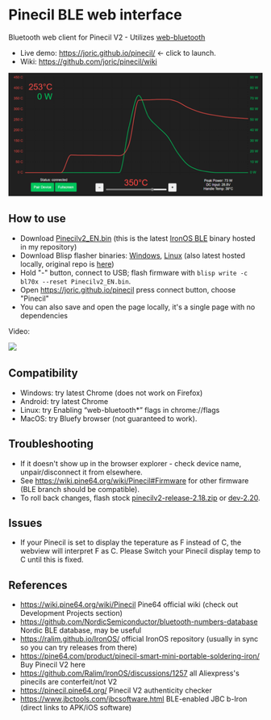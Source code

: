 # Pinecil BLE web interface

Bluetooth web client for Pinecil V2 - Utilizes [web-bluetooth](https://developer.mozilla.org/en-US/docs/Web/API/Web_Bluetooth_API)

* Live demo: https://joric.github.io/pinecil/ <- click to launch.
* Wiki: https://github.com/joric/pinecil/wiki



![Pinecil web ui](/pinecil_web.png)

## How to use

* Download [Pinecilv2_EN.bin](https://github.com/joric/IronOS/releases/latest/download/Pinecilv2_EN.bin) (this is the latest [IronOS BLE](https://github.com/ralim/IronOS/tree/BLE) binary hosted in my repository)
* Download Blisp flasher binaries: [Windows](https://github.com/joric/blisp/releases/latest/download/blisp-win64.zip), [Linux](https://github.com/joric/blisp/releases/latest/download/blisp-linux.tgz) (also latest hosted locally, original repo is [here](https://github.com/pine64/blisp))
* Hold "-" button, connect to USB; flash firmware with `blisp write -c bl70x --reset Pinecilv2_EN.bin`.
* Open https://joric.github.io/pinecil press connect button, choose "Pinecil"
* You can also save and open the page locally, it's a single page with no dependencies

Video:

[![](http://img.youtube.com/vi/damRcWwXpbA/hqdefault.jpg)](https://youtu.be/damRcWwXpbA)



## Compatibility
- Windows: try latest Chrome (does not work on Firefox)
- Android: try latest Chrome
- Linux: try Enabling “web-bluetooth*” flags in chrome://flags
- MacOS: try Bluefy browser (not guaranteed to work).

## Troubleshooting
* If it doesn't show up in the browser explorer - check device name, unpair/disconnect it from elsewhere.
* See https://wiki.pine64.org/wiki/Pinecil#Firmware for other firmware (BLE branch should be compatible).
* To roll back changes, flash stock [pinecilv2-release-2.18.zip](https://github.com/joric/IronOS/releases/download/v2.18/pinecilv2-release-2.18.zip) or [dev-2.20](https://github.com/joric/IronOS/releases/tag/dev-1444f9).

## Issues
- If your Pinecil is set to display the teperature as F instead of C, the webview will interpret F as C. Please Switch your Pinecil display temp to C until this is fixed.

## References

* https://wiki.pine64.org/wiki/Pinecil Pine64 official wiki (check out Development Projects section)
* https://github.com/NordicSemiconductor/bluetooth-numbers-database Nordic BLE database, may be useful
* https://ralim.github.io/IronOS/ official IronOS repository (usually in sync so you can try releases from there)
* https://pine64.com/product/pinecil-smart-mini-portable-soldering-iron/ Buy Pinecil V2 here
* https://github.com/Ralim/IronOS/discussions/1257 all Aliexpress's pinecils are conterfeit/not V2
* https://pinecil.pine64.org/ Pinecil V2 authenticity checker
* https://www.jbctools.com/jbcsoftware.html BLE-enabled JBC b-Iron (direct links to APK/iOS software)
